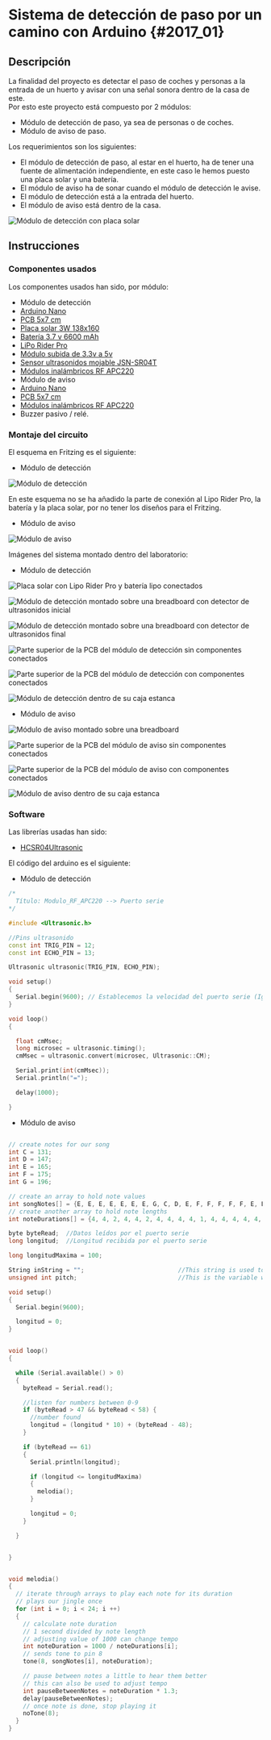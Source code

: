 # Sistema de detección de paso por un camino con Arduino {#2017_01}

## Descripción

La finalidad del proyecto es detectar el paso de coches y personas a la entrada de un huerto y avisar con una señal sonora dentro de la casa de este.  
Por esto este proyecto está compuesto por 2 módulos:

- Módulo de detección de paso, ya sea de personas o de coches.
- Módulo de aviso de paso.

Los requerimientos son los siguientes:

- El módulo de detección de paso, al estar en el huerto, ha de tener una fuente de alimentación independiente, en este caso le hemos puesto una placa solar y una batería.
- El módulo de aviso ha de sonar cuando el módulo de detección le avise.
- El módulo de detección está a la entrada del huerto.
- El módulo de aviso está dentro de la casa.

![Módulo de detección con placa solar](../imagenes/detector_paso_coches/Descripcion_01.jpg "Módulo de detección con placa solar")

## Instrucciones

### Componentes usados

Los componentes usados han sido, por módulo:

- Módulo de detección
 - [Arduino Nano](https://www.wish.com/c/549bc514b9cb921840d9ecc5)
 - [PCB 5x7 cm](http://www.ebay.es/itm/20x-Double-Side-Prototype-PCB-Universal-Circuit-Board-2x8-3x7-4x6-5x7CM-DIY-124-/170989228488?hash=item27cfc091c8:g:ZtEAAMXQkN1RyZV7)
 - [Placa solar 3W 138x160](http://www.seeedstudio.com/depot/3W-Solar-Panel-138X160-p-954.html)
 - [Batería 3.7 v 6600 mAh](http://es.aliexpress.com/store/product/Solar-Street-Light-battery-3-7v-6600mAh-made-by-Chinese-manufacturer/1894067_32447790091.html#extend)
 - [LiPo Rider Pro](http://www.seeedstudio.com/depot/LiPo-Rider-Pro-p-992.html)
 - [Módulo subida de 3.3v a 5v](http://www.aliexpress.com/item/BL8530-BL8531-DC-DC-Step-Up-Power-Converter-Module-DC-Boost-Converter-Board-5V-3-3V/32296844878.html)
 - [Sensor ultrasonidos mojable JSN-SR04T](http://www.ebay.es/itm/272041782549?_trksid=p2060353.m2749.l2649&ssPageName=STRK%3AMEBIDX%3AIT)
 - [Módulos inalámbricos RF APC220](http://tienda.tuelectronica.es/index.php?route=product/product&product_id=57&search=SKU156095)
- Módulo de aviso
 - [Arduino Nano](https://www.wish.com/c/549bc514b9cb921840d9ecc5)
 - [PCB 5x7 cm](http://www.ebay.es/itm/20x-Double-Side-Prototype-PCB-Universal-Circuit-Board-2x8-3x7-4x6-5x7CM-DIY-124-/170989228488?hash=item27cfc091c8:g:ZtEAAMXQkN1RyZV7)
 - [Módulos inalámbricos RF APC220](http://tienda.tuelectronica.es/index.php?route=product/product&product_id=57&search=SKU156095)
 - Buzzer pasivo / relé.



### Montaje del circuito

El esquema en Fritzing es el siguiente:

- Módulo de detección

![Módulo de detección](../imagenes/detector_paso_coches/DetectorCoches_bb.png "Módulo de detección")

En este esquema no se ha añadido la parte de conexión al Lipo Rider Pro, la batería y la placa solar, por no tener los diseños para el Fritzing.

- Módulo de aviso

![Módulo de aviso](../imagenes/detector_paso_coches/Alarma_bb.png "Módulo de aviso")

Imágenes del sistema montado dentro del laboratorio:

- Módulo de detección

![Placa solar con Lipo Rider Pro y batería lipo conectados](../imagenes/detector_paso_coches/DetectorCoches_01.jpg "Placa solar con Lipo Rider Pro y batería lipo conectados")

![Módulo de detección montado sobre una breadboard con detector de ultrasonidos inicial](../imagenes/detector_paso_coches/DetectorCoches_02.jpg "Módulo de detección montado sobre una breadboard con detector de ultrasonidos inicial")

![Módulo de detección montado sobre una breadboard con detector de ultrasonidos final](../imagenes/detector_paso_coches/DetectorCoches_03.jpg "Módulo de detección montado sobre una breadboard con detector de ultrasonidos final")

![Parte superior de la PCB del módulo de detección sin componentes conectados](../imagenes/detector_paso_coches/DetectorCoches_04.jpg "Parte superior de la PCB del módulo de detección sin componentes conectados")

![Parte superior de la PCB del módulo de detección con componentes conectados](../imagenes/detector_paso_coches/DetectorCoches_05.jpg "Parte superior de la PCB del módulo de detección con componentes conectados")

![Módulo de detección dentro de su caja estanca](../imagenes/detector_paso_coches/DetectorCoches_06.jpg "Módulo de detección dentro de su caja estanca")

- Módulo de aviso

![Módulo de aviso montado sobre una breadboard](../imagenes/detector_paso_coches/Alarma_01.jpg "Módulo de aviso montado sobre una breadboard")

![Parte superior de la PCB del módulo de aviso sin componentes conectados](../imagenes/detector_paso_coches/Alarma_02.jpg "Parte superior de la PCB del módulo de aviso sin componentes conectados")

![Parte superior de la PCB del módulo de aviso con componentes conectados](../imagenes/detector_paso_coches/Alarma_03.jpg "Parte superior de la PCB del módulo de aviso con componentes conectados")

![Módulo de aviso dentro de su caja estanca](../imagenes/detector_paso_coches/Alarma_04.jpg "Módulo de aviso dentro de su caja estanca")

### Software

Las librerías usadas han sido:

- [HCSR04Ultrasonic](http://freecode.com/projects/hc-sr04-ultrasonic-arduino-library)

El código del arduino es el siguiente:

- Módulo de detección

``` cpp
/*
  Título: Modulo_RF_APC220 --> Puerto serie
*/

#include <Ultrasonic.h>

//Pins ultrasonido
const int TRIG_PIN = 12;
const int ECHO_PIN = 13;

Ultrasonic ultrasonic(TRIG_PIN, ECHO_PIN);

void setup()
{
  Serial.begin(9600); // Establecemos la velocidad del puerto serie (Igual que APC220)
}

void loop()
{

  float cmMsec;
  long microsec = ultrasonic.timing();
  cmMsec = ultrasonic.convert(microsec, Ultrasonic::CM);

  Serial.print(int(cmMsec));
  Serial.println("=");

  delay(1000);

}
```

- Módulo de aviso

``` cpp

// create notes for our song
int C = 131;
int D = 147;
int E = 165;
int F = 175;
int G = 196;

// create an array to hold note values
int songNotes[] = {E, E, E, E, E, E, E, G, C, D, E, F, F, F, F, F, E, E, E, G, G, F, D, C};
// create another array to hold note lengths
int noteDurations[] = {4, 4, 2, 4, 4, 2, 4, 4, 4, 4, 1, 4, 4, 4, 4, 4, 4, 4, 4, 4, 4, 4, 4, 1};

byte byteRead;  //Datos leídos por el puerto serie
long longitud;  //Longitud recibida por el puerto serie

long longitudMaxima = 100;

String inString = "";                          //This string is used to store the incoming data
unsigned int pitch;                            //This is the variable we will use to store the buzzers p

void setup()
{
  Serial.begin(9600);

  longitud = 0;
}


void loop()
{

  while (Serial.available() > 0)
  {
    byteRead = Serial.read();

    //listen for numbers between 0-9
    if (byteRead > 47 && byteRead < 58) {
      //number found
      longitud = (longitud * 10) + (byteRead - 48);
    }

    if (byteRead == 61)
    {
      Serial.println(longitud);

      if (longitud <= longitudMaxima)
      {
        melodia();
      }

      longitud = 0;
    }

  }


}


void melodia()
{
  // iterate through arrays to play each note for its duration
  // plays our jingle once
  for (int i = 0; i < 24; i ++)
  {
    // calculate note duration
    // 1 second divided by note length
    // adjusting value of 1000 can change tempo
    int noteDuration = 1000 / noteDurations[i];
    // sends tone to pin 8
    tone(8, songNotes[i], noteDuration);

    // pause between notes a little to hear them better
    // this can also be used to adjust tempo
    int pauseBetweenNotes = noteDuration * 1.3;
    delay(pauseBetweenNotes);
    // once note is done, stop playing it
    noTone(8);
  }
}
```
